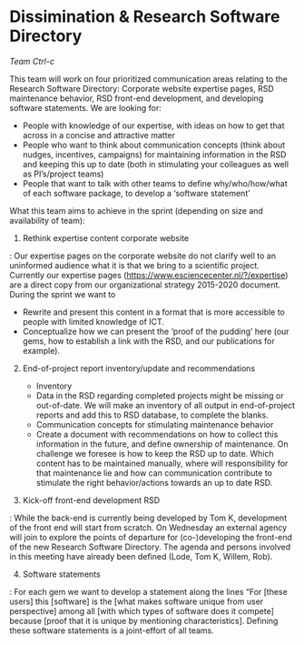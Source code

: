 # Dissimination & Research Software Directory

*Team Ctrl-c*

This team will work on four prioritized communication areas relating to the Research Software Directory: Corporate website expertise pages, RSD maintenance behavior, RSD front-end development, and developing software statements. 
We are looking for:

   - People with knowledge of our expertise, with ideas on how to get that across in a concise and attractive matter
   - People who want to think about communication concepts (think about nudges, incentives, campaigns) for maintaining information in the RSD and keeping this up to date (both in stimulating your colleagues as well as PI’s/project teams)
   - People that want to talk with other teams to define why/who/how/what of each software package, to develop a ‘software statement’
 
What this team aims to achieve in the sprint (depending on size and availability of team):

1. Rethink expertise content corporate website
    
: Our expertise pages on the corporate website do not clarify well to an uninformed audience what it is that we bring to a scientific project. Currently our expertise pages (https://www.esciencecenter.nl/?/expertise) are a direct copy from our organizational strategy 2015-2020 document. During the sprint we want to

   - Rewrite and present this content in a format that is more accessible to people with limited knowledge of ICT.
   - Conceptualize how we can present the ‘proof of the pudding’ here (our gems, how to establish a link with the RSD, and our publications for example).

2. End-of-project report inventory/update and recommendations

   - Inventory
   - Data in the RSD regarding completed projects might be missing or out-of-date. We will make an inventory of all output in end-of-project reports and add this to RSD database, to complete the blanks.
   - Communication concepts for stimulating maintenance behavior
   - Create a document with recommendations on how to collect this information in the future, and define ownership of maintenance. On challenge we foresee is how to keep the RSD up to date. Which content has to be maintained manually, where will responsibility for that maintenance lie and how can communication contribute to stimulate the right behavior/actions towards an up to date RSD. 

3. Kick-off front-end development RSD

: While the back-end is currently being developed by Tom K, development of the front end will start from scratch. On Wednesday an external agency will join to explore the points of departure for (co-)developing the front-end of the new Research Software Directory. The agenda and persons involved in this meeting have already been defined (Lode, Tom K, Willem, Rob).
    
4. Software statements

: For each gem we want to develop a statement along the lines “For [these users] this [software] is the [what makes software unique from user perspective] among all [with which types of software does it compete] because [proof that it is unique by mentioning characteristics]. Defining these software statements is a joint-effort of all teams.

